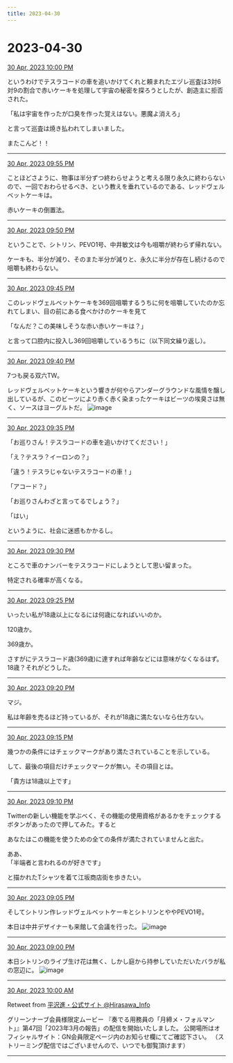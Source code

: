 ```yaml
---
title: 2023-04-30
---
```

# 2023-04-30

[30 Apr, 2023 10:00 PM](https://twitter.com/hirasawa/status/1652659068304080899#m)

というわけでテスラコードの車を追いかけてくれと頼まれたエヅレ巡査は3対6対9の割合で赤いケーキを処理して宇宙の秘密を探ろうとしたが、創造主に拒否された。  
  
「私は宇宙を作ったが口臭を作った覚えはない。悪魔よ消えろ」  
  
と言って巡査は焼き払われてしまいました。  
  
またこんど！！

---

[30 Apr, 2023 09:55 PM](https://twitter.com/hirasawa/status/1652657804682088451#m)

ことほどさように、物事は半分ずつ終わらせようと考える限り永久に終わらないので、一回でおわらせるべき、という教えを垂れているのである、レッドヴェルベットケーキは。  
  
赤いケーキの倒置法。

---

[30 Apr, 2023 09:50 PM](https://twitter.com/hirasawa/status/1652656546533330946#m)

ということで、シトリン、PEVO1号、中井敏文は今も咀嚼が終わらず帰れない。  
  
ケーキも、半分が減り、そのまた半分が減りと、永久に半分が存在し続けるので咀嚼も終わらない。

---

[30 Apr, 2023 09:45 PM](https://twitter.com/hirasawa/status/1652655288523079681#m)

このレッドヴェルベットケーキを369回咀嚼するうちに何を咀嚼していたのか忘れてしまい、目の前にある食べかけのケーキを見て  
  
「なんだ？この美味しそうな赤い赤いケーキは？」  
  
と言って口腔内に投入し369回咀嚼しているうちに（以下同文繰り返し）。

---

[30 Apr, 2023 09:40 PM](https://twitter.com/hirasawa/status/1652654029871128578#m)

7つも戻る双六TW。  
  
レッドヴェルベットケーキという響きが何やらアンダーグラウンドな風情を醸し出しているが、このビーツにより赤く赤く染まったケーキはビーツの埃臭さは無く、ソースはヨーグルトだ。
![image](images/2023-04-30-5-0.png)

---

[30 Apr, 2023 09:35 PM](https://twitter.com/hirasawa/status/1652652771898793986#m)

「お巡りさん！テスラコードの車を追いかけてください！」  
  
「え？テスラ？イーロンの？」  
  
「違う！テスラじゃないテスラコードの車！」  
  
「アコード？」  
  
「お巡りさんわざと言ってるでしょう？」  
  
「はい」  
  
というように、社会に迷惑もかかるし。

---

[30 Apr, 2023 09:30 PM](https://twitter.com/hirasawa/status/1652651515096563712#m)

ところで車のナンバーをテスラコードにしようとして思い留まった。  
  
特定される確率が高くなる。

---

[30 Apr, 2023 09:25 PM](https://twitter.com/hirasawa/status/1652650255098208258#m)

いったい私が18歳以上になるには何歳になればいいのか。  
  
120歳か。  
  
369歳か。  
  
さすがにテスラコード歳(369歳)に達すれば年齢などには意味がなくなるはず。18歳？それがどうした。

---

[30 Apr, 2023 09:20 PM](https://twitter.com/hirasawa/status/1652648996819845121#m)

マジ。  
  
私は年齢を売るほど持っているが、それが18歳に満たないなら仕方ない。

---

[30 Apr, 2023 09:15 PM](https://twitter.com/hirasawa/status/1652647738922741761#m)

幾つかの条件にはチェックマークがあり満たされていることを示している。  
  
して、最後の項目だけチェックマークが無い。その項目とは。  
  
「貴方は18歳以上です」

---

[30 Apr, 2023 09:10 PM](https://twitter.com/hirasawa/status/1652646480711122944#m)

Twitterの新しい機能を学ぶべく、その機能の使用資格があるかをチェックするボタンがあったので押してみた。すると  
  
あなたはこの機能を使うための全ての条件が満たされていませんと出た。  
  
ああ、  
「半端者と言われるのが好きです」  
  
と描かれたTシャツを着て江坂商店街を歩きたい。

---

[30 Apr, 2023 09:05 PM](https://twitter.com/hirasawa/status/1652645222378274817#m)

そしてシトリン作レッドヴェルベットケーキとシトリンとややPEVO1号。  
  
本日は中井デザイナーも来館して会議を行った。
![image](images/2023-04-30-12-0.png)

---

[30 Apr, 2023 09:00 PM](https://twitter.com/hirasawa/status/1652643967635439617#m)

本日シトリンのライブ生け花は無く、しかし庭から持参していただいたバラが私の窓辺に。
![image](images/2023-04-30-13-0.png)

---

[30 Apr, 2023 10:00 AM](https://twitter.com/Hirasawa_Info/status/1652478091372163072#m)

Retweet from [平沢進・公式サイト @Hirasawa_Info](https://twitter.com/Hirasawa_Info)

グリーンナーブ会員様限定ムービー
『奏でる用務員の「月締メ・フォルマント」』第47回「2023年3月の報告」の配信を開始いたしました。
公開場所はオフィシャルサイト：GN会員限定ページ内のお知らせ欄にてご確認下さい。
（ストリーミング配信ではございませんので、いつでも御覧頂けます）

---

